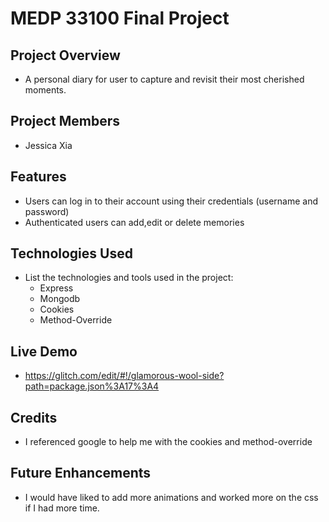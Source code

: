# MEDP 33100 Final Project

## **Project Overview**

- A personal diary for user to capture and revisit their most cherished moments.

## **Project Members**

- Jessica Xia

## **Features**

- Users can log in to their account using their credentials (username and password)
- Authenticated users can add,edit or delete memories

## **Technologies Used**

- List the technologies and tools used in the project:
    - Express
    - Mongodb
    - Cookies
    - Method-Override
 
## **Live Demo**

- https://glitch.com/edit/#!/glamorous-wool-side?path=package.json%3A17%3A4

## **Credits**

- I referenced google to help me with the cookies and method-override

## **Future Enhancements**

- I would have liked to add more animations and worked more on the css if I had more time.
